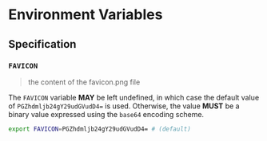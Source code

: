 # Environment Variables

## Specification

### `FAVICON`

> the content of the favicon.png file

The `FAVICON` variable **MAY** be left undefined, in which case the default
value of `PGZhdmljb24gY29udGVudD4=` is used. Otherwise, the value **MUST** be a
binary value expressed using the `base64` encoding scheme.

```bash
export FAVICON=PGZhdmljb24gY29udGVudD4= # (default)
```
